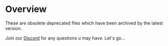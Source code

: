 # Overview

These are obsolete deprecated files which have been archived by the latest version.


Join our [Discord](https://discord.gg/Xwqbjj4VjH) for any questions u may have. Let's go...
